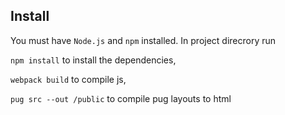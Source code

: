 ## Install

You must have `Node.js` and `npm` installed.
In project direcrory run 

`npm install` 
to install the dependencies,

`webpack build` 
to compile js,

`pug src --out /public` 
to compile pug layouts to html

